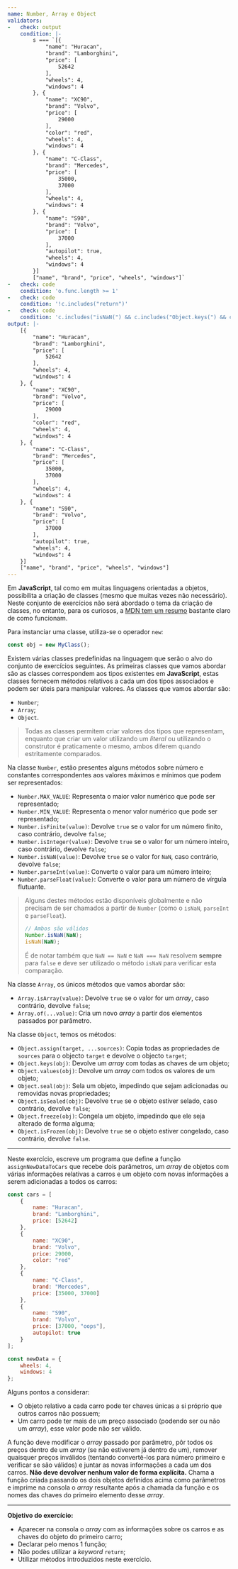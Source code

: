 ```yaml
---
name: Number, Array e Object
validators:
-   check: output
    condition: |-
        s === `[{
            "name": "Huracan",
            "brand": "Lamborghini",
            "price": [
                52642
            ],
            "wheels": 4,
            "windows": 4
        }, {
            "name": "XC90",
            "brand": "Volvo",
            "price": [
                29000
            ],
            "color": "red",
            "wheels": 4,
            "windows": 4
        }, {
            "name": "C-Class",
            "brand": "Mercedes",
            "price": [
                35000,
                37000
            ],
            "wheels": 4,
            "windows": 4
        }, {
            "name": "S90",
            "brand": "Volvo",
            "price": [
                37000
            ],
            "autopilot": true,
            "wheels": 4,
            "windows": 4
        }]
        ["name", "brand", "price", "wheels", "windows"]`
-   check: code
    condition: 'o.func.length >= 1'
-   check: code
    condition: '!c.includes("return")'
-   check: code
    condition: 'c.includes("isNaN(") && c.includes("Object.keys(") && c.includes("Object.assign(")'
output: |-
    [{
        "name": "Huracan",
        "brand": "Lamborghini",
        "price": [
            52642
        ],
        "wheels": 4,
        "windows": 4
    }, {
        "name": "XC90",
        "brand": "Volvo",
        "price": [
            29000
        ],
        "color": "red",
        "wheels": 4,
        "windows": 4
    }, {
        "name": "C-Class",
        "brand": "Mercedes",
        "price": [
            35000,
            37000
        ],
        "wheels": 4,
        "windows": 4
    }, {
        "name": "S90",
        "brand": "Volvo",
        "price": [
            37000
        ],
        "autopilot": true,
        "wheels": 4,
        "windows": 4
    }]
    ["name", "brand", "price", "wheels", "windows"]
---
```


Em **JavaScript**, tal como em muitas linguagens orientadas a objetos, possibilita a criação de classes (mesmo que muitas vezes não necessário). Neste conjunto de exercícios não será abordado o tema da criação de classes, no entanto, para os curiosos, a [MDN tem um resumo](https://developer.mozilla.org/en-US/docs/Web/JavaScript/Reference/Classes) bastante claro de como funcionam.

Para instanciar uma classe, utiliza-se o operador `new`:

```js
const obj = new MyClass();
```

Existem várias classes predefinidas na linguagem que serão o alvo do conjunto de exercícios seguintes. As primeiras classes que vamos abordar são as classes correspondem aos tipos existentes em **JavaScript**, estas classes fornecem métodos relativos a cada um dos tipos associados e podem ser úteis para manipular valores. As classes que vamos abordar são:
- `Number`;
- `Array`;
- `Object`.

> Todas as classes permitem criar valores dos tipos que representam, enquanto que criar um valor utilizando um *literal* ou utilizando o construtor é praticamente o mesmo, ambos diferem quando estritamente comparados.

Na classe `Number`, estão presentes alguns métodos sobre número e constantes correspondentes aos valores máximos e mínimos que podem ser representados:
- `Number.MAX_VALUE`: Representa o maior valor numérico que pode ser representado;
- `Number.MIN_VALUE`: Representa o menor valor numérico que pode ser representado;
- `Number.isFinite(value)`: Devolve `true` se o valor for um número finito, caso contrário, devolve `false`;
- `Number.isInteger(value)`: Devolve `true` se o valor for um número inteiro, caso contrário, devolve `false`;
- `Number.isNaN(value)`: Devolve `true` se o valor for `NaN`, caso contrário, devolve `false`;
- `Number.parseInt(value)`: Converte o valor para um número inteiro;
- `Number.parseFloat(value)`: Converte o valor para um número de vírgula flutuante.

> Alguns destes métodos estão disponíveis globalmente e não precisam de ser chamados a partir de `Number` (como o `isNaN`, `parseInt` e `parseFloat`).
> ```js
> // Ambos são válidos
> Number.isNaN(NaN);
> isNaN(NaN);
> ```
> É de notar também que `NaN == NaN` e `NaN === NaN` resolvem **sempre** para `false` e deve ser utilizado o método `isNaN` para verificar esta comparação.

Na classe `Array`, os únicos métodos que vamos abordar são:
- `Array.isArray(value)`: Devolve `true` se o valor for um *array*, caso contrário, devolve `false`;
- `Array.of(...value)`: Cria um novo *array* a partir dos elementos passados por parâmetro.

Na classe `Object`, temos os métodos:
- `Object.assign(target, ...sources)`: Copia todas as propriedades de `sources` para o objecto `target` e devolve o objecto `target`;
- `Object.keys(obj)`: Devolve um *array* com todas as chaves de um objeto;
- `Object.values(obj)`: Devolve um *array* com todos os valores de um objeto;
- `Object.seal(obj)`: Sela um objeto, impedindo que sejam adicionadas ou removidas novas propriedades;
- `Object.isSealed(obj)`: Devolve `true` se o objeto estiver selado, caso contrário, devolve `false`;
- `Object.freeze(obj)`: Congela um objeto, impedindo que ele seja alterado de forma alguma;
- `Object.isFrozen(obj)`: Devolve `true` se o objeto estiver congelado, caso contrário, devolve `false`.

***

Neste exercício, escreve um programa que define a função `assignNewDataToCars` que recebe dois parâmetros, um *array* de objetos com várias informações relativas a carros e um objeto com novas informações a serem adicionadas a todos os carros:

```js
const cars = [
    {
        name: "Huracan",
        brand: "Lamborghini",
        price: [52642]
    },
    {
        name: "XC90",
        brand: "Volvo",
        price: 29000,
        color: "red"
    },
    {
        name: "C-Class",
        brand: "Mercedes",
        price: [35000, 37000]
    },
    {
        name: "S90",
        brand: "Volvo",
        price: [37000, "oops"],
        autopilot: true
    }
];

const newData = {
    wheels: 4,
    windows: 4
};
```

Alguns pontos a considerar:
- O objeto relativo a cada carro pode ter chaves únicas a si próprio que outros carros não possuem;
- Um carro pode ter mais de um preço associado (podendo ser ou não um *array*), esse valor pode não ser válido.

A função deve modificar o *array* passado por parâmetro, pôr todos os preços dentro de um *array* (se não estiverem já dentro de um), remover quaisquer preços inválidos (tentando convertê-los para número primeiro e verificar se são válidos) e juntar as novas informações a cada um dos carros. **Não deve devolver nenhum valor de forma explícita.**
Chama a função criada passando os dois objetos definidos acima como parâmetros e imprime na consola o *array* resultante após a chamada da função e os nomes das chaves do primeiro elemento desse *array*.

***

**Objetivo do exercício:**
- Aparecer na consola o *array* com as informações sobre os carros e as chaves do objeto do primeiro carro;
- Declarar pelo menos 1 função;
- Não podes utilizar a *keyword* `return`;
- Utilizar métodos introduzidos neste exercício.